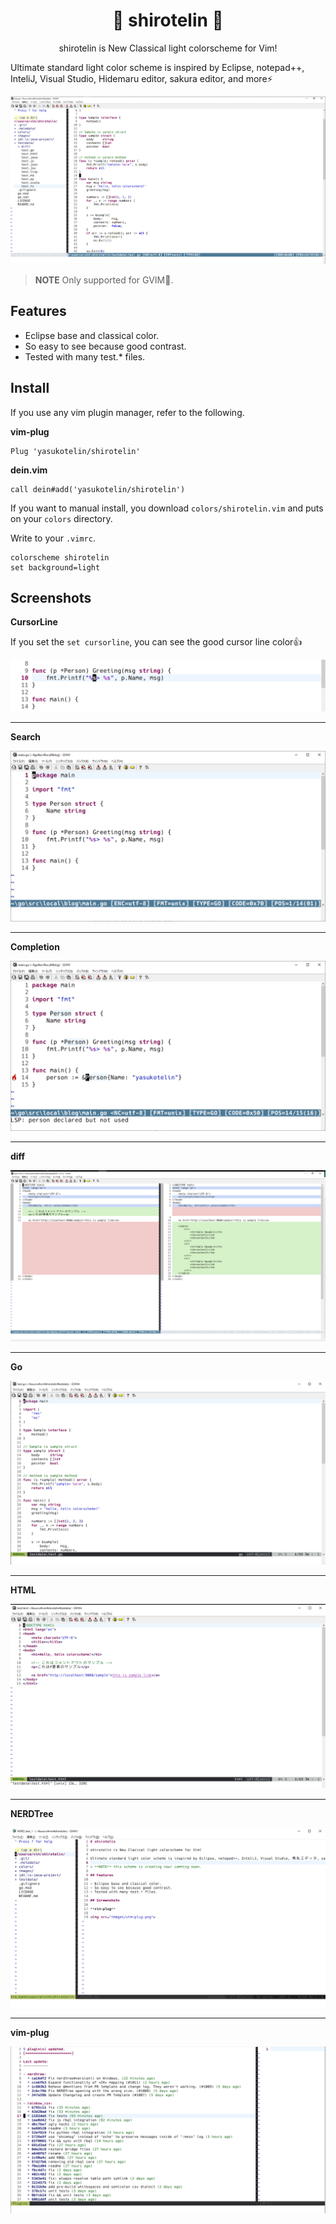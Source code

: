 <h1 align="center">🎉 shirotelin 🎉</h1>

<p align="center">shirotelin is New Classical light colorscheme for Vim!</p>

Ultimate standard light color scheme is inspired by Eclipse, notepad++, InteliJ, Visual Studio, Hidemaru editor, sakura editor, and more⚡

<img src="images/main-title.png">

> **NOTE** Only supported for GVIM🌠.

## Features

- Eclipse base and classical color.
- So easy to see because good contrast.
- Tested with many test.* files.

## Install

If you use any vim plugin manager, refer to the following.

**vim-plug**

```vim
Plug 'yasukotelin/shirotelin'
```

**dein.vim**

```vim
call dein#add('yasukotelin/shirotelin')
```

If you want to manual install, you download `colors/shirotelin.vim` and puts on your `colors` directory.

Write to your `.vimrc`.

```vimrc
colorscheme shirotelin
set background=light
```

## Screenshots

**CursorLine**

If you set the `set cursorline`, you can see the good cursor line color👍

<img src="images/cursorline.png" >

---

**Search**

<img src="images/search.gif">

---

**Completion**

<img src="images/complete.gif">

---

**diff**

<img src="images/diff.png">

---

**Go**

<img src="images/sample-go.png">

---

**HTML**

<img src="images/sample-html.png">

---

**NERDTree**

<img src="images/NERDTree.png">

---

**vim-plug**

<img src="images/vim-plug.png">
